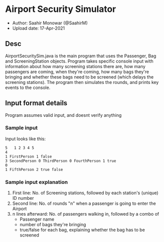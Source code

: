 # Airport Security Simulator

- Author: Saahir Monowar (@SaahirM)
- Upload date: 17-Apr-2021

## Desc

AirportSecuritySim.java is the main program that uses the Passenger, Bag and ScreeningStation objects. Program takes specific console input with information about how many screening stations there are, how many passengers are coming, when they're coming, how many bags they're bringing and whether these bags need to be screened (which delays the screening stations). The program then simulates the rounds, and prints key events to the console.

## Input format details

Program assumes valid input, and doesnt verify anything

### Sample input

Input looks like this:

```
5	1 2 3 4 5
4
1 FirstPerson 1 false
3 SecondPerson 0 ThirdPerson 0 FourthPerson 1 true
0
1 FifthPerson 2 true false
```

### Sample input explanation

1) First line: No. of Screening stations, followed by each station's (unique) ID number
1) Second line: No. of rounds "n" when a passenger is going to enter the Airport
1) n lines afterward: No. of passengers walking in, followed by a combo of 
	- Passenger name 
	- number of bags they're bringing 
	- true/false for each bag, explaining whether the bag has to be screened 
